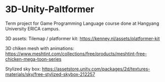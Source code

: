 # 3D-Unity-Paltformer
Term project for Game Programming Language course done at Hangyang University ERICA campus.

3D assets:
Tilemap / platformer kit:
https://kenney.nl/assets/platformer-kit

3D chiken mesh with animations:
https://www.meshtint.com/collections/free/products/meshtint-free-chicken-mega-toon-series

Stylized sky box:
https://assetstore.unity.com/packages/2d/textures-materials/sky/free-stylized-skybox-212257
